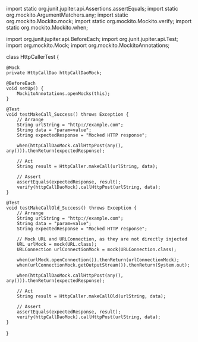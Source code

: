 import static org.junit.jupiter.api.Assertions.assertEquals;
import static org.mockito.ArgumentMatchers.any;
import static org.mockito.Mockito.mock;
import static org.mockito.Mockito.verify;
import static org.mockito.Mockito.when;

import org.junit.jupiter.api.BeforeEach;
import org.junit.jupiter.api.Test;
import org.mockito.Mock;
import org.mockito.MockitoAnnotations;

class HttpCallerTest {

    @Mock
    private HttpCallDao httpCallDaoMock;

    @BeforeEach
    void setUp() {
        MockitoAnnotations.openMocks(this);
    }

    @Test
    void testMakeCall_Success() throws Exception {
        // Arrange
        String urlString = "http://example.com";
        String data = "param=value";
        String expectedResponse = "Mocked HTTP response";

        when(httpCallDaoMock.callHttpPost(any(), any())).thenReturn(expectedResponse);

        // Act
        String result = HttpCaller.makeCall(urlString, data);

        // Assert
        assertEquals(expectedResponse, result);
        verify(httpCallDaoMock).callHttpPost(urlString, data);
    }

    @Test
    void testMakeCallOld_Success() throws Exception {
        // Arrange
        String urlString = "http://example.com";
        String data = "param=value";
        String expectedResponse = "Mocked HTTP response";

        // Mock URL and URLConnection, as they are not directly injected
        URL urlMock = mock(URL.class);
        URLConnection urlConnectionMock = mock(URLConnection.class);

        when(urlMock.openConnection()).thenReturn(urlConnectionMock);
        when(urlConnectionMock.getOutputStream()).thenReturn(System.out);

        when(httpCallDaoMock.callHttpPost(any(), any())).thenReturn(expectedResponse);

        // Act
        String result = HttpCaller.makeCallOld(urlString, data);

        // Assert
        assertEquals(expectedResponse, result);
        verify(httpCallDaoMock).callHttpPost(urlString, data);
    }
}
